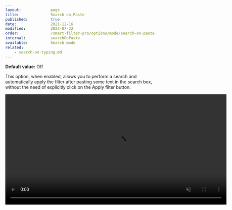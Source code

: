 ```yaml
---
layout:             page
title:              Search on Paste
published:          true
date:               2021-12-16
modified:           2022-07-22
order:              /smart-filter-pro/options/mode/search-on-paste
internal:           searchOnPaste
available:          Search mode
related:    
    - search-on-typing.md
---
```


**Default value:** Off

This option, when enabled, allows you to perform a search and automatically apply the filter after pasting some text in the search box, without the need of explicitly click on the Apply filter button.

<video src="images/search-on-paste.mp4" width="700" autoplay loop muted></video>